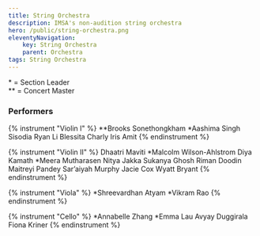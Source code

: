 ```yaml
---
title: String Orchestra
description: IMSA's non-audition string orchestra
hero: /public/string-orchestra.png
eleventyNavigation:
    key: String Orchestra
    parent: Orchestra
tags: String Orchestra
---
```


\* = Section Leader<br/>
\** = Concert Master

### Performers
{% instrument "Violin I" %}
**Brooks Sonethongkham
*Aashima Singh Sisodia
Ryan Li
Blessita Charly
Iris Amit
{% endinstrument %}

{% instrument "Violin II" %}
Dhaatri Maviti
*Malcolm Wilson-Ahlstrom
Diya Kamath
*Meera Mutharasen
Nitya Jakka
Sukanya Ghosh
Riman Doodin
Maitreyi Pandey
Sar’aiyah Murphy
Jacie Cox
Wyatt Bryant
{% endinstrument %}

{% instrument "Viola" %}
*Shreevardhan Atyam
*Vikram Rao
{% endinstrument %}

{% instrument "Cello" %}
*Annabelle Zhang
*Emma Lau
Avyay Duggirala
Fiona Kriner
{% endinstrument %}